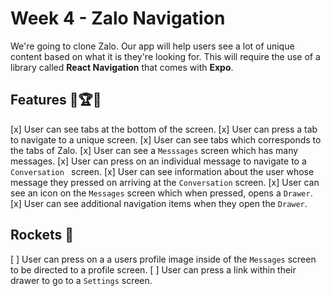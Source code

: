 # Week 4 - Zalo Navigation
We're going to clone Zalo. Our app will help users see a lot of unique content based on what it is they're looking for. This will require the use of a library called **React Navigation** that comes with **Expo**.

## Features 🥇🏆💯
[x] User can see tabs at the bottom of the screen.
[x] User can press a tab to navigate to a unique screen.
[x] User can see tabs which corresponds to the tabs of Zalo.
[x] User can see a `Messsages` screen which has many messages.
[x] User can press on an individual message to navigate to a `Conversation ` screen.
[x] User can see information about the user whose message they pressed on arriving at the `Conversation` screen.
[x] User can see an icon on the `Messages` screen which when pressed, opens a `Drawer`.
[x] User can see additional navigation items when they open the `Drawer`.

## Rockets 🚀
[ ] User can press on a a users profile image inside of the `Messages` screen to be directed to a profile screen.
[ ] User can press a link within their drawer to go to a `Settings` screen.

